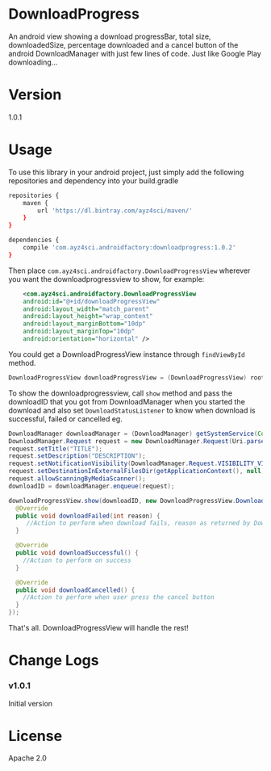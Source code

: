 # DownloadProgress
An android view showing a download progressBar, total size, downloadedSize, percentage downloaded and a cancel button of the android DownloadManager with just few lines of code. Just like Google Play downloading...

# Version

1.0.1


# Usage
To use this library in your android project, just simply add the following repositories and dependency into your build.gradle

```sh
repositories {
    maven {
        url 'https://dl.bintray.com/ayz4sci/maven/'
    }
}

dependencies {
    compile 'com.ayz4sci.androidfactory:downloadprogress:1.0.2'
}
```

Then place `com.ayz4sci.androidfactory.DownloadProgressView` wherever you want the downloadprogressview to show, for example:

```xml
    <com.ayz4sci.androidfactory.DownloadProgressView
    android:id="@+id/downloadProgressView"
    android:layout_width="match_parent"
    android:layout_height="wrap_content"
    android:layout_marginBottom="10dp"
    android:layout_marginTop="10dp"
    android:orientation="horizontal" />
```

You could get a DownloadProgressView instance through `findViewById` method.

```java
DownloadProgressView downloadProgressView = (DownloadProgressView) rootView.findViewById(R.id.downloadProgressView);
```
To show the downloadprogressview, call `show` method and pass the downloadID that you got from DownloadManager when you started the download and also set `DownloadStatusListener` to know when download is successful, failed or cancelled eg.
```java
DownloadManager downloadManager = (DownloadManager) getSystemService(Context.DOWNLOAD_SERVICE);
DownloadManager.Request request = new DownloadManager.Request(Uri.parse("YOUR_DOWNLOAD_URL"));
request.setTitle("TITLE");
request.setDescription("DESCRIPTION");
request.setNotificationVisibility(DownloadManager.Request.VISIBILITY_VISIBLE_NOTIFY_COMPLETED);
request.setDestinationInExternalFilesDir(getApplicationContext(), null, "DOWNLOAD_FILE_NAME.mp4");
request.allowScanningByMediaScanner();
downloadID = downloadManager.enqueue(request);

downloadProgressView.show(downloadID, new DownloadProgressView.DownloadStatusListener() {
  @Override
  public void downloadFailed(int reason) {
     //Action to perform when download fails, reason as returned by DownloadManager.COLUMN_REASON
  }

  @Override
  public void downloadSuccessful() {
    //Action to perform on success
  }

  @Override
  public void downloadCancelled() {
    //Action to perform when user press the cancel button
  }
});
```


That's all. DownloadProgressView will handle the rest!

# Change Logs

### v1.0.1

Initial version

# License

Apache 2.0
